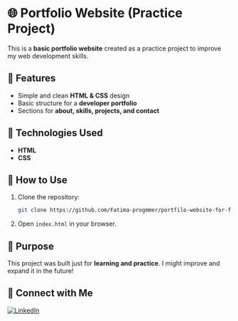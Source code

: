 

# 🌐 Portfolio Website (Practice Project)  

This is a **basic portfolio website** created as a practice project to improve my web development skills.  

## 📌 Features  
- Simple and clean **HTML & CSS** design  
- Basic structure for a **developer portfolio**  
- Sections for **about, skills, projects, and contact**  

## 🚀 Technologies Used  
- **HTML**  
- **CSS**  

## 📂 How to Use  
1. Clone the repository:  
   ```bash
   git clone https://github.com/Fatima-progmmer/portfilo-website-for-full-stack-developerer.git
   ```  
2. Open `index.html` in your browser.  

## 🎯 Purpose  
This project was built just for **learning and practice**. I might improve and expand it in the future!  

## 🔗 Connect with Me  

[![LinkedIn](https://img.shields.io/badge/LinkedIn-0077B5?style=for-the-badge&logo=linkedin&logoColor=white)](https://www.linkedin.com/in/tanzeela-fatima-47861b2b7/)  
